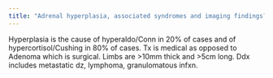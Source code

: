 ```yaml
---
title: "Adrenal hyperplasia, associated syndromes and imaging findings?"
---
```

Hyperplasia is the cause of hyperaldo/Conn in 20% of cases and of hypercortisol/Cushing in 80% of cases. Tx is medical as opposed to Adenoma which is surgical. Limbs are &gt;10mm thick and &gt;5cm long. Ddx includes metastatic dz, lymphoma, granulomatous infxn.

